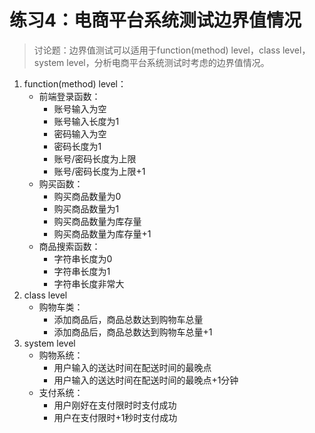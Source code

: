 # 练习4：电商平台系统测试边界值情况

> 讨论题：边界值测试可以适用于function(method) level，class level，system level，分析电商平台系统测试时考虑的边界值情况。

1. function(method) level：
   - 前端登录函数：
     - 账号输入为空
     - 账号输入长度为1
     - 密码输入为空
     - 密码长度为1
     - 账号/密码长度为上限
     - 账号/密码长度为上限+1
   - 购买函数：
     - 购买商品数量为0
     - 购买商品数量为1
     - 购买商品数量为库存量
     - 购买商品数量为库存量+1
   - 商品搜索函数：
     - 字符串长度为0
     - 字符串长度为1
     - 字符串长度非常大
1. class level
   - 购物车类：
     - 添加商品后，商品总数达到购物车总量
     - 添加商品后，商品总数达到购物车总量+1
1. system level
   - 购物系统：
     - 用户输入的送达时间在配送时间的最晚点
     - 用户输入的送达时间在配送时间的最晚点+1分钟
   - 支付系统：
     - 用户刚好在支付限时时支付成功
     - 用户在支付限时+1秒时支付成功